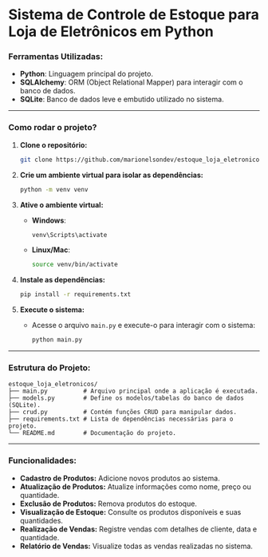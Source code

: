 # Sistema de Controle de Estoque para Loja de Eletrônicos em Python

### Ferramentas Utilizadas:
- **Python**: Linguagem principal do projeto.
- **SQLAlchemy**: ORM (Object Relational Mapper) para interagir com o banco de dados.
- **SQLite**: Banco de dados leve e embutido utilizado no sistema.

---

### Como rodar o projeto?

1. **Clone o repositório:**
    ```bash
    git clone https://github.com/marionelsondev/estoque_loja_eletronicos.git
    ```

2. **Crie um ambiente virtual para isolar as dependências:**
    ```bash
    python -m venv venv
    ```

3. **Ative o ambiente virtual:**
    - **Windows**:
      ```bash
      venv\Scripts\activate
      ```
    - **Linux/Mac**:
      ```bash
      source venv/bin/activate
      ```

4. **Instale as dependências:**
    ```bash
    pip install -r requirements.txt
    ```

5. **Execute o sistema:**
    - Acesse o arquivo `main.py` e execute-o para interagir com o sistema:
      ```bash
      python main.py
      ```

---

### Estrutura do Projeto:

```plaintext
estoque_loja_eletronicos/
├── main.py          # Arquivo principal onde a aplicação é executada.
├── models.py        # Define os modelos/tabelas do banco de dados (SQLite).
├── crud.py          # Contém funções CRUD para manipular dados.
├── requirements.txt # Lista de dependências necessárias para o projeto.
└── README.md        # Documentação do projeto.
```

---

### Funcionalidades:
- **Cadastro de Produtos:** Adicione novos produtos ao sistema.
- **Atualização de Produtos:** Atualize informações como nome, preço ou quantidade.
- **Exclusão de Produtos:** Remova produtos do estoque.
- **Visualização de Estoque:** Consulte os produtos disponíveis e suas quantidades.
- **Realização de Vendas:** Registre vendas com detalhes de cliente, data e quantidade.
- **Relatório de Vendas:** Visualize todas as vendas realizadas no sistema.
